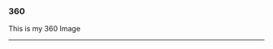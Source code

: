 ### 360
This is my 360 Image

<script src="//360.vizor.io/scripts/embed.js" data-vizorurl="https://360.vizor.io/embed/v/pl6nq" ></script>
***

